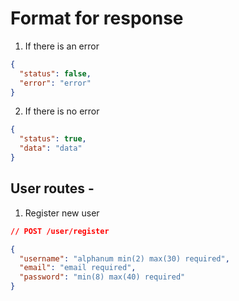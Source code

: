 # Format for response

1. If there is an error

```json
{
  "status": false,
  "error": "error"
}
```

2. If there is no error

```json
{
  "status": true,
  "data": "data"
}
```

## User routes -

1. Register new user

```json
// POST /user/register

{
  "username": "alphanum min(2) max(30) required",
  "email": "email required",
  "password": "min(8) max(40) required"
}
```
